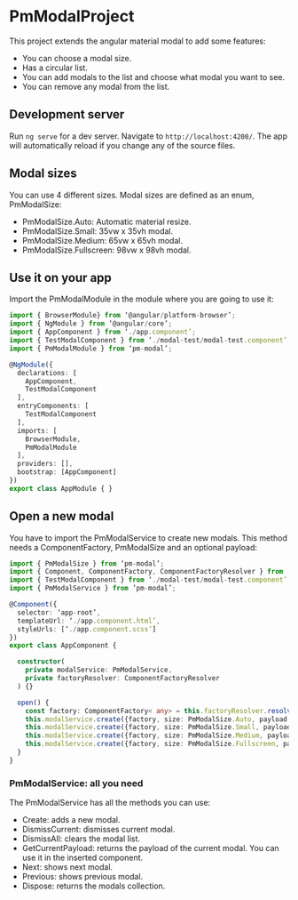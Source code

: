 # PmModalProject
This project extends the angular material modal to add some features:

* You can choose a modal size.
* Has a circular list.
* You can add modals to the list and choose what modal you want to see.
* You can remove any modal from the list.

## Development server

Run `ng serve` for a dev server. Navigate to `http://localhost:4200/`. The app will automatically reload if you change any of the source files.

## Modal sizes
You can use 4 different sizes. Modal sizes are defined as an enum, PmModalSize:

* PmModalSize.Auto: Automatic material resize.
* PmModalSize.Small: 35vw x 35vh modal.
* PmModalSize.Medium: 65vw x 65vh modal.
* PmModalSize.Fullscreen: 98vw x 98vh modal.


## Use it on your app
Import the PmModalModule in the module where you are going to use it:

```ts
import { BrowserModule} from ‘@angular/platform-browser’;
import { NgModule } from ‘@angular/core’;
import { AppComponent } from ‘./app.component’;
import { TestModalComponent } from ‘./modal-test/modal-test.component’;
import { PmModalModule } from ‘pm-modal’;

@NgModule({
  declarations: [
    AppComponent,
    TestModalComponent
  ],
  entryComponents: [
    TestModalComponent
  ],
  imports: [
    BrowserModule,
    PmModalModule
  ],
  providers: [],
  bootstrap: [AppComponent]
})
export class AppModule { }
```

## Open a new modal
You have to import the PmModalService to create new modals. This method needs a ComponentFactory, PmModalSize and an optional payload:

```ts
import { PmModalSize } from ‘pm-modal’;
import { Component, ComponentFactory, ComponentFactoryResolver } from ‘@angular/core’;
import { TestModalComponent } from ‘./modal-test/modal-test.component’;
import { PmModalService } from ’pm-modal’;

@Component({
  selector: ‘app-root’,
  templateUrl: ‘./app.component.html’,
  styleUrls: [‘./app.component.scss’]
})
export class AppComponent {

  constructor(
    private modalService: PmModalService,
    private factoryResolver: ComponentFactoryResolver
  ) {}

  open() {
    const factory: ComponentFactory< any> = this.factoryResolver.resolveComponentFactory(TestModalComponent);
    this.modalService.create({factory, size: PmModalSize.Auto, payload: ‘test payload 1’});
    this.modalService.create({factory, size: PmModalSize.Small, payload: ‘test payload 2’});
    this.modalService.create({factory, size: PmModalSize.Medium, payload: ‘test payload 3’});
    this.modalService.create({factory, size: PmModalSize.Fullscreen, payload: ‘test payload 4’});
  }
}
```

### PmModalService: all you need

The PmModalService has all the methods you can use:

* Create: adds a new modal.
* DismissCurrent: dismisses current modal.
* DismissAll: clears the modal list.
* GetCurrentPayload: returns the payload of the current modal. You can use it in the inserted component.
* Next: shows next modal.
* Previous: shows previous modal.
* Dispose: returns the modals collection.

